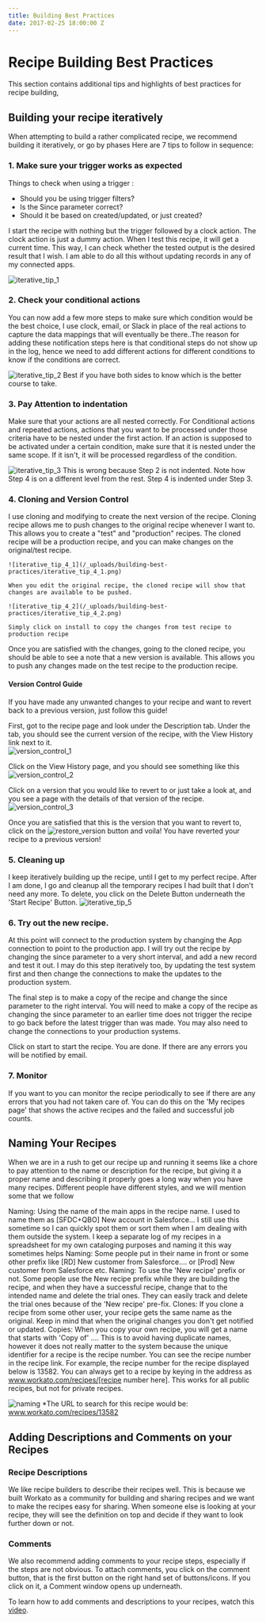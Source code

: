 ```yaml
---
title: Building Best Practices
date: 2017-02-25 18:00:00 Z
---
```


# Recipe Building Best Practices
This section contains additional tips and highlights of best practices for recipe building, 

## Building your recipe iteratively
When attempting to build a rather complicated recipe, we recommend building it iteratively, or go by phases Here are 7 tips to follow in sequence:

### 1. Make sure your trigger works as expected
 Things to check when using a trigger :
  - Should you be using trigger filters?
  - Is the Since parameter correct? 
  - Should it be based on created/updated, or just created?

 I start the recipe with nothing but the trigger followed by a clock action. The clock action is just a dummy action. When I test this recipe, it will get a current time. This way, I can check whether the tested output is the desired result that I wish. I am able to do all this without updating records in any of my connected apps.
 
 ![iterative_tip_1](/_uploads/building-best-practices/iterative_tip_1.png)

### 2. Check your conditional actions
 You can now add a few more steps to make sure which condition would be the best choice, I use clock, email, or Slack in place of the real actions to capture the data mappings that will eventually be there..The reason for adding these notification steps here is that conditional steps do not show up in the log, hence we need to add different actions for different conditions to know if the conditions are correct.
 
 ![iterative_tip_2](/_uploads/building-best-practices/iterative_tip_2.png)
 Best if you have both sides to know which is the better course to take.
 
### 3. Pay Attention to indentation
 Make sure that your actions are all nested correctly. For Conditional actions and repeated actions, actions that you want to be processed under those criteria have to be nested under the first action. If an action is supposed to be activated under a certain condition, make sure that it is nested under the same scope. If it isn't, it will be processed regardless of the condition.
 
  ![iterative_tip_3](/_uploads/building-best-practices/iterative_tip_3.png)
 This is wrong because Step 2 is not indented. Note how Step 4 is on a different level from the rest. Step 4 is indented under Step 3.
 
### 4. Cloning and Version Control
  I use cloning and modifying to create the next version of the recipe. Cloning recipe allows me to push changes to the original recipe whenever I want to. This allows you to create a "test" and "production" recipes. The cloned recipe will be a production recipe, and you can make changes on the original/test recipe. 
  
    ![iterative_tip_4_1](/_uploads/building-best-practices/iterative_tip_4_1.png)
    
    When you edit the original recipe, the cloned recipe will show that changes are available to be pushed.
    
    ![iterative_tip_4_2](/_uploads/building-best-practices/iterative_tip_4_2.png)
    
    Simply click on install to copy the changes from test recipe to production recipe

 Once you are satisfied with the changes, going to the cloned recipe, you should be able to see a note that a new version is available. This allows you to push any changes made on the test recipe to the production recipe. 
 
 
#### Version Control Guide
If you have made any unwanted changes to your recipe and want to revert back to a previous version, just follow this guide!

First, got to the recipe page and look under the Description tab. Under the tab, you should see the current version of the recipe, with the View History link next to it.  
 ![version_control_1](/_uploads/building-best-practices/version_control_1.png)
 
 Click on the View History page, and you should see something like this
  ![version_control_2](/_uploads/building-best-practices/version_control_2.png)
  
 Click on a version that you would like to revert to or just take a look at, and you see a page with the details of that version of the recipe.
   ![version_control_3](/_uploads/building-best-practices/version_control_3.png)
   
 Once you are satisfied that this is the version that you want to revert to, click on the ![restore_version](/_uploads/building-best-practices/restore_button.png) button and voila! You have reverted your recipe to a previous version!

### 5. Cleaning up
 I keep iteratively building up the recipe, until I get to my perfect recipe. After I am done, I go and cleanup all the temporary recipes I had built that I don't need any more. To delete, you click on the Delete Button underneath the 'Start Recipe' Button.
![iterative_tip_5](/_uploads/building-best-practices/iterative_tip_5.png)

### 6. Try out the new recipe. 
At this point will connect to the production system by changing the App connection to point to the production app. I will try out the recipe by changing the since parameter to a very short interval, and add a new record and test it out. I may do this step iteratively too, by updating  the test system first and then change the connections to make the updates to the production system.

The final step is to make a copy of the recipe and change the since parameter to the right interval. You will need to make a copy of the recipe as changing the since parameter to an earlier time does not trigger the recipe to go back before the latest trigger than was made. You may also need to change the connections to your production systems.

Click on start to start the recipe. You are done. If there are any errors you will be notified by email. 

### 7. Monitor 
If you want to you can monitor the recipe periodically to see if there are any errors that you had not taken care of. You can do this on the 'My recipes page' that shows the active recipes and the failed and successful job counts.

## Naming Your Recipes
When we are in a rush to get our recipe up and running it seems like a chore to pay attention to the name or description for the recipe, but giving it a proper name and describing it properly goes a long way when you have many recipes. Different people have different styles, and we will mention some that we follow

Naming: Using the name of the main apps in the recipe name. I used to name them as [SFDC+QBO] New account in Salesforce... I still use this sometime so I can quickly spot them or sort them when I am dealing with them outside the system. I keep a separate log of my recipes in a spreadsheet for my own cataloging purposes and naming it this way sometimes helps
Naming: Some people put in their name in front or some other prefix like [RD] New customer from Salesforce.... or [Prod] New customer from Salesforce etc.
Naming: To use the 'New recipe' prefix or not. Some people use the New recipe prefix while they are building the recipe, and when they have a successful recipe, change that to the intended name and delete the trial ones. They can easily track and delete the trial ones because of the 'New recipe' pre-fix.
Clones: If you clone a recipe from some other user, your recipe gets the same name as the original. Keep in mind that when the original changes you don't get notified or updated.
Copies: When you copy your own recipe, you will get a name that starts with 'Copy of' .... This is to avoid having duplicate names, however it does not really matter to the system because the unique identifier for a recipe is the recipe number. You can see the recipe number in the recipe link. For example, the recipe number for the recipe displayed below is 13582. You can always get to a recipe by keying in the address as www.workato.com/recipes/[recipe number here]. This works for all public recipes, but not for private recipes.

![naming](/_uploads/building-best-practices/naming_1.png)
*The URL to search for this recipe would be: www.workato.com/recipes/13582

## Adding Descriptions and Comments on your Recipes

### Recipe Descriptions
We like recipe builders to describe their recipes well. This is because we built Workato as a community for building and sharing recipes and we want to make the recipes easy for sharing. When someone else is looking at your recipe, they will see the definition on top and decide if they want to look further down or not. 

### Comments
We also recommend adding comments to your recipe steps, especially if the steps are not obvious. To attach comments, you click on the comment button, that is the first button on the right hand set of buttons/icons. If you click on it, a Comment window opens up underneath.

 To learn how to add comments and descriptions to your recipes, watch this [video](https://youtu.be/gxZoS6foeHw?list=PLC6AmOSfz6sw54nPCW-Gmtb-bNlqDVEz2).




